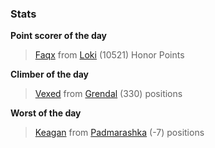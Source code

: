

### Stats

**Point scorer of the day**
>[Faqx](/#/character/Loki/484337) from [Loki](/#/ranking/Loki)  (10521) Honor Points


**Climber of the day**
>[Vexed](/#/character/Grendal/17631) from [Grendal](/#/ranking/Grendal)  (330) positions


**Worst of the day**
>[Keagan](/#/character/Padmarashka/20438) from [Padmarashka](/#/ranking/Padmarashka)  (-7) positions


